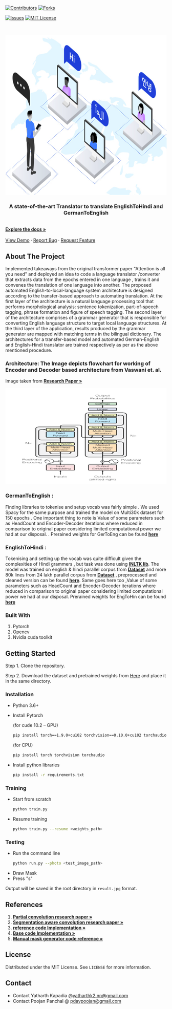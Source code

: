 <!--
*** Thanks for checking out the Best-README-Template. If you have a suggestion
*** that would make this better, please fork the repo and create a pull request
*** or simply open an issue with the tag "enhancement".
*** Thanks again! Now go create something AMAZING! :D
-->



<!-- PROJECT SHIELDS -->
<!--
*** I'm using markdown "reference style" links for readability.
*** Reference links are enclosed in brackets [ ] instead of parentheses ( ).
*** See the bottom of this document for the declaration of the reference variables
*** for contributors-url, forks-url, etc. This is an optional, concise syntax you may use.
*** https://www.markdownguide.org/basic-syntax/#reference-style-links
-->
[![Contributors][contributors-shield]][contributors-url]
[![Forks][forks-shield]][forks-url]
<!--[![Stargazers][stars-shield]][stars-url]-->
[![Issues][issues-shield]][issues-url]
[![MIT License][license-shield]][license-url]
<!--[![LinkedIn][linkedin-shield]][linkedin-url]-->



<!-- PROJECT LOGO -->
<br />
<p align="center">
  <a href="https://github.com/yatharthk2/Inpainting">
    <img src="https://github.com/yatharthk2/SPRECHEN/blob/master/IVG/head_image.png" alt="Logo" width="1080" height="500">
  </a>

  <p align="center">
    <h3 align="center">A state-of-the-art Translator to translate EnglishToHindi and GermanToEnglish </h3>
    <br />
    <a href="https://github.com/yatharthk2/Inpainting"><strong>Explore the docs »</strong></a>
    <br />
    <br />
    <a href="https://github.com/yatharthk2/Inpainting/blob/master/result.jpg">View Demo</a>
    ·
    <a href="https://github.com/yatharthk2/Inpainting/issues">Report Bug</a>
    ·
    <a href="https://github.com/yatharthk2/Inpainting/issues">Request Feature</a>
  </p>
</p>

<!-- ABOUT THE PROJECT -->
## About The Project



Implemented takeaways from the original transformer paper "Attention is all you need" and deployed an idea to code a language translator /converter that extracts data from the epochs entered in one language  , trains it and convenes the translation of one language into another. 
The proposed automated English-to-local-language system architecture is designed according to the transfer-based approach to automating translation. At the first layer of the architecture is a natural language processing tool that performs morphological analysis: sentence tokenization, part-of-speech tagging, phrase formation and figure of speech tagging. The second layer of the architecture comprises of a grammar generator that is responsible for converting English language structure to target local language structures. At the 
third layer of the application, results produced by the grammar generator are mapped with matching terms in the bilingual dictionary. The  architectures  for a transfer-based 
model and automated German-English and English-Hindi translator are trained respectively as per as the above mentioned procedure. 

### Architecture: The Image depicts flowchart for working of Encoder and Decoder based architecture from Vaswani et. al.
Image taken from 
<a href="https://arxiv.org/pdf/1706.03762.pdf"><strong>Research Paper »</strong></a>

<img src="https://github.com/yatharthk2/SPRECHEN/blob/master/IVG/arch_image.png" alt="Logo" width="1080" height="300">

### GermanToEnglish : 
Finding libraries to tokenise and setup vocab was fairly simple . We used Spacy for the same purpose and trained the model on Multi30k dataset for 150 epochs .
One important thing to note is 
Value of some parameters such as HeadCount and Encoder-Decoder iterations where reduced in comparison to original paper 
considering limited computational power we had at our disposal.
. Prerained weights for GerToEng can be found 
<a href="https://drive.google.com/drive/folders/1Mqy2gOyDwlv-MeqNqAFeRnVsGg7obLYg?usp=sharing"><strong>here</strong></a>

### EnglishToHindi : 
Tokenising and setting up the vocab was quite difficult given the complexities of Hindi grammers , but task was done using 
<a href="https://github.com/goru001/inltk"><strong>INLTK lib</strong></a>.
The model was trained on english & hindi parallel corpus from 
<a href="https://www.kaggle.com/aiswaryaramachandran/hindienglish-corpora"><strong>Dataset</strong></a>
and more 80k lines from 24 lakh parallel corpus from 
<a href="http://lotus.kuee.kyoto-u.ac.jp/WAT/indic-multilingual/index.html"><strong>Dataset</strong></a> , preprocessed and cleaned version can be found 
<a href="https://drive.google.com/drive/folders/1ZezM4OWqsdPhYHQdbgmzaIP2BzDSNaKM?usp=sharing"><strong>here</strong></a>.
Same goes here too ,Value of some parameters such as HeadCount and Encoder-Decoder 
iterations where reduced in comparison to original paper considering limited computational power we had at our disposal.
Prerained weights for EngToHin can be found 
<a href="https://drive.google.com/drive/folders/1dtSJcRFfTNLR0x4VmKUR32vbRQUZejwg?usp=sharing"><strong>here</strong></a>

### Built With
1) Pytorch
2) Opencv
3) Nvidia cuda toolkit



<!-- GETTING STARTED -->
## Getting Started

Step 1. Clone the repository.

Step 2. Download the dataset and pretrained weights from <a href="https://drive.google.com/drive/folders/1E482OOOe_xYWVE9nKCnF_hrh0aLHgZIN?usp=sharing">Here</a> and place it in the same directory.

### Installation

* Python 3.6+
* Install Pytorch

  (for cude 10.2 – GPU)
  ```sh
  pip install torch==1.9.0+cu102 torchvision==0.10.0+cu102 torchaudio===0.9.0 -f https://download.pytorch.org/whl/torch_stable.html
  ```
  (for CPU)
  ```sh
  pip install torch torchvision torchaudio
  ```
  
* Install python libraries
  ```sh
  pip install -r requirements.txt
  ```

### Training

* Start from scratch
  ```sh
  python train.py
  ```
* Resume training
  ```sh
  python train.py --resume <weights_path>
  ```
### Testing

* Run the command line
  ```sh
  python run.py --photo <test_image_path>
  ```
* Draw Mask
* Press "s"

Output will be saved in the root directory in ```result.jpg``` format. 


<!-- CONTRIBUTING -->
## References
1. <a href="https://arxiv.org/pdf/1804.07723.pdf"><strong>Partial convolution research paper »</strong></a> 
2. <a href="https://openaccess.thecvf.com/content_ICCV_2017/papers/Harley_Segmentation-Aware_Convolutional_Networks_ICCV_2017_paper.pdf"><strong>Segmentation aware convolution research paper »</strong></a>
3. <a href="https://github.com/NVIDIA/partialconv"><strong>reference code Implementation »</strong></a> 
4. <a href="https://github.com/naoto0804/pytorch-inpainting-with-partial-conv"><strong>Base code Implementation »</strong></a> 
5. <a href="https://github.com/spmallick/learnopencv/blob/master/Image-Inpainting/inpaint.py"><strong>Manual mask generator code reference »</strong></a> 

<!-- LICENSE -->
## License

Distributed under the MIT License. See `LICENSE` for more information.



<!-- CONTACT -->
## Contact
* Contact Yatharth Kapadia @yatharthk2.nn@gmail.com
* Contact Poojan Panchal @ pdavpoojan@gmail.com 




<!-- MARKDOWN LINKS & IMAGES -->
<!-- https://www.markdownguide.org/basic-syntax/#reference-style-links -->
[contributors-shield]: https://img.shields.io/github/contributors/yatharthk2/Inpainting?color=red&label=contributors&logo=github&logoColor=green&style=for-the-badge
[contributors-url]: https://github.com/yatharthk2/Inpainting/graphs/contributors
[forks-shield]: https://img.shields.io/github/forks/yatharthk2/Inpainting?color=red&logo=github&logoColor=green&style=for-the-badge
[forks-url]: https://github.com/yatharthk2/Inpainting/network/members
<!--[stars-shield]: https://img.shields.io/github/stars/othneildrew/Best-README-Template.svg?style=for-the-badge-->
<!--[stars-url]: https://github.com/othneildrew/Best-README-Template/stargazers-->
[issues-shield]: https://img.shields.io/bitbucket/issues-raw/yatharthk2/Inpainting?color=red&logo=github&logoColor=green&style=for-the-badge
[issues-url]:https://github.com/yatharthk2/Inpainting/issues
[license-shield]: https://img.shields.io/github/license/othneildrew/Best-README-Template.svg?style=for-the-badge
[license-url]: https://github.com/yatharthk2/Inpainting/blob/master/LICENSE
[linkedin-shield]: https://img.shields.io/badge/-LinkedIn-black.svg?style=for-the-badge&logo=linkedin&colorB=555
[linkedin-url]: https://linkedin.com/in/othneildrew
[product-screenshot]: C:\Users\yatha\OneDrive\Desktop\projects\Inpainting_project\Inpainting\train_video.gif
